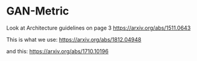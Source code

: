# GAN-Metric
Look at Architecture guidelines on page 3 
https://arxiv.org/abs/1511.0643

This is what we use:
https://arxiv.org/abs/1812.04948

and this:
https://arxiv.org/abs/1710.10196


